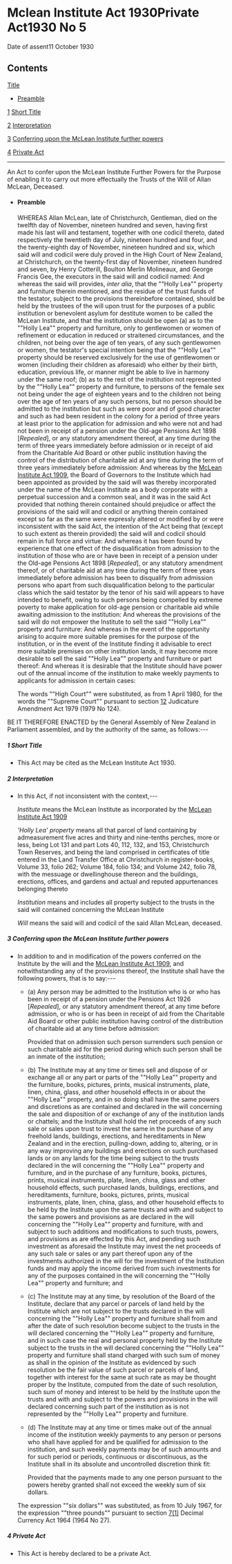 # Mclean Institute Act 1930Private Act1930 No 5

Date of assent11 October 1930

## Contents

[Title][0]
    
*   [Preamble][1]

[1][2] [Short Title][2]

[2][3] [Interpretation][3]

[3][4] [Conferring upon the McLean Institute further powers][4]

[4][5] [Private Act][5]

---

An Act to confer upon the McLean Institute Further Powers for the Purpose of enabling it to carry out more effectually the Trusts of the Will of Allan McLean, Deceased.
    
*   #### Preamble
    
    WHEREAS Allan McLean, late of Christchurch, Gentleman, died on the twelfth day of November, nineteen hundred and seven, having first made his last will and testament, together with one codicil thereto, dated respectively the twentieth day of July, nineteen hundred and four, and the twenty-eighth day of November, nineteen hundred and six, which said will and codicil were duly proved in the High Court of New Zealand, at Christchurch, on the twenty-first day of November, nineteen hundred and seven, by Henry Cotterill, Boulton Merlin Molineaux, and George Francis Gee, the executors in the said will and codicil named: And whereas the said will provides, _inter alia_, that the ""Holly Lea"" property and furniture therein mentioned, and the residue of the trust funds of the testator, subject to the provisions thereinbefore contained, should be held by the trustees of the will upon trust for the purposes of a public institution or benevolent asylum for destitute women to be called the McLean Institute, and that the institution should be open (a) as to the ""Holly Lea"" property and furniture, only to gentlewomen or women of refinement or education in reduced or straitened circumstances, and the children, not being over the age of ten years, of any such gentlewomen or women, the testator's special intention being that the ""Holly Lea"" property should be reserved exclusively for the use of gentlewomen or women (including their children as aforesaid) who either by their birth, education, previous life, or manner might be able to live in harmony under the same roof; (b) as to the rest of the institution not represented by the ""Holly Lea"" property and furniture, to persons of the female sex not being under the age of eighteen years and to the children not being over the age of ten years of any such persons, but no person should be admitted to the institution but such as were poor and of good character and such as had been resident in the colony for a period of three years at least prior to the application for admission and who were not and had not been in receipt of a pension under the Old-age Pensions Act 1898 \[_Repealed_\], or any statutory amendment thereof, at any time during the term of three years immediately before admission or in receipt of aid from the Charitable Aid Board or other public institution having the control of the distribution of charitable aid at any time during the term of three years immediately before admission: And whereas by the [McLean Institute Act 1909][6], the Board of Governors to the Institute which had been appointed as provided by the said will was thereby incorporated under the name of the McLean Institute as a body corporate with a perpetual succession and a common seal, and it was in the said Act provided that nothing therein contained should prejudice or affect the provisions of the said will and codicil or anything therein contained except so far as the same were expressly altered or modified by or were inconsistent with the said Act, the intention of the Act being that (except to such extent as therein provided) the said will and codicil should remain in full force and virtue: And whereas it has been found by experience that one effect of the disqualification from admission to the institution of those who are or have been in receipt of a pension under the Old-age Pensions Act 1898 \[_Repealed_\], or any statutory amendment thereof, or of charitable aid at any time during the term of three years immediately before admission has been to disqualify from admission persons who apart from such disqualification belong to the particular class which the said testator by the tenor of his said will appears to have intended to benefit, owing to such persons being compelled by extreme poverty to make application for old-age pension or charitable aid while awaiting admission to the institution: And whereas the provisions of the said will do not empower the Institute to sell the said ""Holly Lea"" property and furniture: And whereas in the event of the opportunity arising to acquire more suitable premises for the purpose of the institution, or in the event of the Institute finding it advisable to erect more suitable premises on other institution lands, it may become more desirable to sell the said ""Holly Lea"" property and furniture or part thereof: And whereas it is desirable that the Institute should have power out of the annual income of the institution to make weekly payments to applicants for admission in certain cases:
    
    The words ""High Court"" were substituted, as from 1 April 1980, for the words the ""Supreme Court"" pursuant to section [12][7] Judicature Amendment Act 1979 (1979 No 124).

BE IT THEREFORE ENACTED by the General Assembly of New Zealand in Parliament assembled, and by the authority of the same, as follows:---

##### 1 Short Title
    
*   This Act may be cited as the McLean Institute Act 1930\.

##### 2 Interpretation
    
*   In this Act, if not inconsistent with the context,---
    
    _Institute_ means the McLean Institute as incorporated by the [McLean Institute Act 1909][6]
    
    _'Holly Lea' property_ means all that parcel of land containing by admeasurement five acres and thirty and nine-tenths perches, more or less, being Lot 131 and part Lots 40, 112, 132, and 153, Christchurch Town Reserves, and being the land comprised in certificates of title entered in the Land Transfer Office at Christchurch in register-books, Volume 33, folio 262; Volume 184, folio 134; and Volume 242, folio 78, with the messuage or dwellinghouse thereon and the buildings, erections, offices, and gardens and actual and reputed appurtenances belonging thereto
    
    _Institution_ means and includes all property subject to the trusts in the said will contained concerning the McLean Institute
    
    _Will_ means the said will and codicil of the said Allan McLean, deceased.

##### 3 Conferring upon the McLean Institute further powers
    
*   In addition to and in modification of the powers conferred on the Institute by the will and the [McLean Institute Act 1909][6], and notwithstanding any of the provisions thereof, the Institute shall have the following powers, that is to say:---
        
    *   (a) Any person may be admitted to the Institution who is or who has been in receipt of a pension under the Pensions Act 1926 \[_Repealed_\], or any statutory amendment thereof, at any time before admission, or who is or has been in receipt of aid from the Charitable Aid Board or other public institution having control of the distribution of charitable aid at any time before admission:
        
        Provided that on admission such person surrenders such pension or such charitable aid for the period during which such person shall be an inmate of the institution;
    
    *   (b) The Institute may at any time or times sell and dispose of or exchange all or any part or parts of the ""Holly Lea"" property and the furniture, books, pictures, prints, musical instruments, plate, linen, china, glass, and other household effects in or about the ""Holly Lea"" property, and in so doing shall have the same powers and discretions as are contained and declared in the will concerning the sale and disposition of or exchange of any of the institution lands or chattels; and the Institute shall hold the net proceeds of any such sale or sales upon trust to invest the same in the purchase of any freehold lands, buildings, erections, and hereditaments in New Zealand and in the erection, pulling-down, adding to, altering, or in any way improving any buildings and erections on such purchased lands or on any lands for the time being subject to the trusts declared in the will concerning the ""Holly Lea"" property and furniture, and in the purchase of any furniture, books, pictures, prints, musical instruments, plate, linen, china, glass and other household effects, such purchased lands, buildings, erections, and hereditaments, furniture, books, pictures, prints, musical instruments, plate, linen, china, glass, and other household effects to be held by the Institute upon the same trusts and with and subject to the same powers and provisions as are declared in the will concerning the ""Holly Lea"" property and furniture, with and subject to such additions and modifications to such trusts, powers, and provisions as are effected by this Act, and pending such investment as aforesaid the Institute may invest the net proceeds of any such sale or sales or any part thereof upon any of the investments authorized in the will for the investment of the Institution funds and may apply the income derived from such investments for any of the purposes contained in the will concerning the ""Holly Lea"" property and furniture; and
    
    *   (c) The Institute may at any time, by resolution of the Board of the Institute, declare that any parcel or parcels of land held by the Institute which are not subject to the trusts declared in the will concerning the ""Holly Lea"" property and furniture shall from and after the date of such resolution become subject to the trusts in the will declared concerning the ""Holly Lea"" property and furniture, and in such case the real and personal property held by the Institute subject to the trusts in the will declared concerning the ""Holly Lea"" property and furniture shall stand charged with such sum of money as shall in the opinion of the Institute as evidenced by such resolution be the fair value of such parcel or parcels of land, together with interest for the same at such rate as may be thought proper by the Institute, computed from the date of such resolution, such sum of money and interest to be held by the Institute upon the trusts and with and subject to the powers and provisions in the will declared concerning such part of the institution as is not represented by the ""Holly Lea"" property and furniture.
    
    *   (d) The Institute may at any time or times make out of the annual income of the institution weekly payments to any person or persons who shall have applied for and be qualified for admission to the institution, and such weekly payments may be of such amounts and for such period or periods, continuous or discontinuous, as the Institute shall in its absolute and uncontrolled discretion think fit:
        
        Provided that the payments made to any one person pursuant to the powers hereby granted shall not exceed the weekly sum of six dollars.
    
    The expression ""six dollars"" was substituted, as from 10 July 1967, for the expression ""three pounds"" pursuant to section [7(1)][8] Decimal Currency Act 1964 (1964 No 27).

##### 4 Private Act
    
*   This Act is hereby declared to be a private Act.



[0]: http://www.legislation.govt.nz/act/private/1930/0005/latest/whole.html#DLM96332
[1]: http://www.legislation.govt.nz/act/private/1930/0005/latest/whole.html#DLM96333
[2]: http://www.legislation.govt.nz/act/private/1930/0005/latest/whole.html#DLM96337
[3]: http://www.legislation.govt.nz/act/private/1930/0005/latest/whole.html#DLM96338
[4]: http://www.legislation.govt.nz/act/private/1930/0005/latest/whole.html#DLM96347
[5]: http://www.legislation.govt.nz/act/private/1930/0005/latest/whole.html#DLM96349
[6]: http://www.legislation.govt.nz/act/private/1930/0005/latest/link.aspx?id=DLM34964
[7]: http://www.legislation.govt.nz/act/private/1930/0005/latest/link.aspx?id=DLM35049
[8]: http://www.legislation.govt.nz/act/private/1930/0005/latest/link.aspx?id=DLM351265